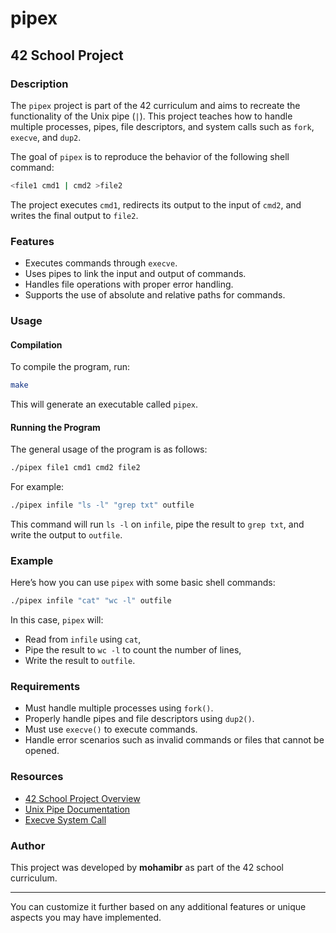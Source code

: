 # pipex

## 42 School Project

### Description

The `pipex` project is part of the 42 curriculum and aims to recreate the functionality of the Unix pipe (`|`). This project teaches how to handle multiple processes, pipes, file descriptors, and system calls such as `fork`, `execve`, and `dup2`.

The goal of `pipex` is to reproduce the behavior of the following shell command:
```bash
<file1 cmd1 | cmd2 >file2
```

The project executes `cmd1`, redirects its output to the input of `cmd2`, and writes the final output to `file2`. 

### Features

- Executes commands through `execve`.
- Uses pipes to link the input and output of commands.
- Handles file operations with proper error handling.
- Supports the use of absolute and relative paths for commands.

### Usage

#### Compilation
To compile the program, run:
```bash
make
```

This will generate an executable called `pipex`.

#### Running the Program
The general usage of the program is as follows:
```bash
./pipex file1 cmd1 cmd2 file2
```

For example:
```bash
./pipex infile "ls -l" "grep txt" outfile
```

This command will run `ls -l` on `infile`, pipe the result to `grep txt`, and write the output to `outfile`.

### Example

Here’s how you can use `pipex` with some basic shell commands:

```bash
./pipex infile "cat" "wc -l" outfile
```

In this case, `pipex` will:
- Read from `infile` using `cat`,
- Pipe the result to `wc -l` to count the number of lines,
- Write the result to `outfile`.

### Requirements

- Must handle multiple processes using `fork()`.
- Properly handle pipes and file descriptors using `dup2()`.
- Must use `execve()` to execute commands.
- Handle error scenarios such as invalid commands or files that cannot be opened.

### Resources

- [42 School Project Overview](https://42.fr/en/homepage/)
- [Unix Pipe Documentation](https://man7.org/linux/man-pages/man2/pipe.2.html)
- [Execve System Call](https://man7.org/linux/man-pages/man2/execve.2.html)

### Author

This project was developed by **mohamibr** as part of the 42 school curriculum.

---

You can customize it further based on any additional features or unique aspects you may have implemented.

